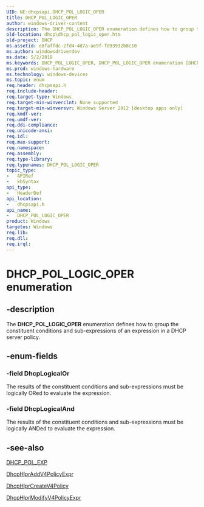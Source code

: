 ```yaml
---
UID: NE:dhcpsapi.DHCP_POL_LOGIC_OPER
title: DHCP_POL_LOGIC_OPER
author: windows-driver-content
description: The DHCP_POL_LOGIC_OPER enumeration defines how to group the constituent conditions and sub-expressions of an expression in a DHCP server policy.
old-location: dhcp\dhcp_pol_logic_oper.htm
old-project: DHCP
ms.assetid: e8faffdc-2fd4-4d7a-ae9f-fd93932b8c10
ms.author: windowsdriverdev
ms.date: 5/2/2018
ms.keywords: DHCP_POL_LOGIC_OPER, DHCP_POL_LOGIC_OPER enumeration [DHCP], DhcpLogicalAnd, DhcpLogicalOr, dhcp.dhcp_pol_logic_oper, dhcpsapi/DHCP_POL_LOGIC_OPER, dhcpsapi/DhcpLogicalAnd, dhcpsapi/DhcpLogicalOr
ms.prod: windows-hardware
ms.technology: windows-devices
ms.topic: enum
req.header: dhcpsapi.h
req.include-header: 
req.target-type: Windows
req.target-min-winverclnt: None supported
req.target-min-winversvr: Windows Server 2012 [desktop apps only]
req.kmdf-ver: 
req.umdf-ver: 
req.ddi-compliance: 
req.unicode-ansi: 
req.idl: 
req.max-support: 
req.namespace: 
req.assembly: 
req.type-library: 
req.typenames: DHCP_POL_LOGIC_OPER
topic_type:
-	APIRef
-	kbSyntax
api_type:
-	HeaderDef
api_location:
-	dhcpsapi.h
api_name:
-	DHCP_POL_LOGIC_OPER
product: Windows
targetos: Windows
req.lib: 
req.dll: 
req.irql: 
---
```


# DHCP_POL_LOGIC_OPER enumeration


## -description


The <b>DHCP_POL_LOGIC_OPER</b> enumeration defines how to group the constituent conditions and sub-expressions of an expression in a DHCP server policy.


## -enum-fields




### -field DhcpLogicalOr

The results of the constituent conditions and sub-expressions must be logically ORed to evaluate the expression.


### -field DhcpLogicalAnd

The results of the constituent conditions and sub-expressions must be logically ANDed to evaluate the expression.


## -see-also




<a href="https://msdn.microsoft.com/34e674f7-61a4-4045-9643-374f05906227">DHCP_POL_EXP</a>



<a href="https://msdn.microsoft.com/549d86ed-81c1-4126-9f43-f7e5340990d3">DhcpHlprAddV4PolicyExpr</a>



<a href="https://msdn.microsoft.com/91f04578-9f15-44b4-8cf6-99be13d0395e">DhcpHlprCreateV4Policy</a>



<a href="https://msdn.microsoft.com/5d6818f9-4e44-4f24-a489-84defd1117c0">DhcpHlprModifyV4PolicyExpr</a>
 

 

